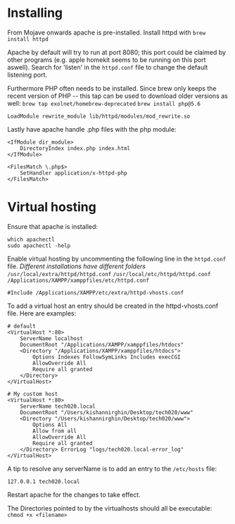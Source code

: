 # Installing
From Mojave onwards apache is pre-installed. 
Install httpd with `brew install httpd`

Apache by default will try to run at port 8080; this port could be claimed by other programs 
(e.g. apple homekit seems to be running on this port aswell). Search for 'listen' in the  `httpd.conf` file to change the default listening port.

Furthermore PHP often needs to be installed. Since brew only keeps the recent version of PHP -- this tap can be used to download older versions as well: 
`brew tap exolnet/homebrew-deprecated`
`brew install php@5.6`

```
LoadModule rewrite_module lib/httpd/modules/mod_rewrite.so
```

Lastly have apache handle .php files with the php module:
```
<IfModule dir_module>
    DirectoryIndex index.php index.html
</IfModule>

<FilesMatch \.php$>
    SetHandler application/x-httpd-php
</FilesMatch>
```


# Virtual hosting
Ensure that apache is installed:
```
which apachectl
sudo apachectl -help
```

Enable virtual hosting by uncommenting the following line in the `httpd.conf` file. _Different installations have different folders_
`/usr/local/extra/httpd/httpd.conf`
`/usr/local/etc/httpd/httpd.conf`
`/Applications/XAMPP/xamppfiles/etc/httpd.conf`
```
#Include /Applications/XAMPP/etc/extra/httpd-vhosts.conf
```

To add a virtual host an entry should be created in the httpd-vhosts.conf file.
Here are examples:
```
# default
<VirtualHost *:80>
    ServerName localhost
    DocumentRoot "/Applications/XAMPP/xamppfiles/htdocs"
    <Directory "/Applications/XAMPP/xamppfiles/htdocs">
        Options Indexes FollowSymLinks Includes execCGI
        AllowOverride All
        Require all granted
    </Directory>
</VirtualHost>

# My custom host
<VirtualHost *:80>
    ServerName tech020.local
    DocumentRoot "/Users/kishannirghin/Desktop/tech020/www"
    <Directory "/Users/kishannirghin/Desktop/tech020/www">
        Options All
        Allow from all
        AllowOverride All
        Require all granted
    </Directory> ErrorLog "logs/tech020.local-error_log"
</VirtualHost>
```

A tip to resolve any serverName is to add an entry to the `/etc/hosts` file:
```
127.0.0.1 tech020.local
```

Restart apache for the changes to take effect.


The Directories pointed to by the virtualhosts should all be executable:
`chmod +x <filename>`